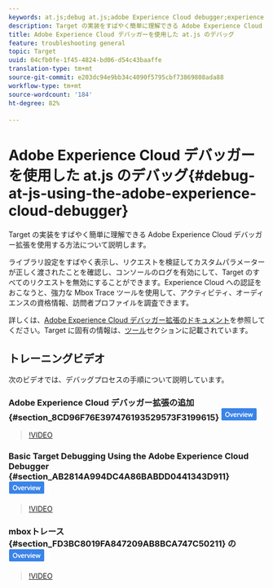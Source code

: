 ```yaml
---
keywords: at.js;debug at.js;adobe Experience Cloud debugger;experience cloud debugger;mbox trace;mbox highlight;debug;debugging
description: Target の実装をすばやく簡単に理解できる Adobe Experience Cloud デバッガー拡張を使用する方法について説明します。
title: Adobe Experience Cloud デバッガーを使用した at.js のデバッグ
feature: troubleshooting general
topic: Target
uuid: 04cfb0fe-1f45-4824-bd06-d54c43baaffe
translation-type: tm+mt
source-git-commit: e203dc94e9bb34c4090f5795cbf73869808ada88
workflow-type: tm+mt
source-wordcount: '184'
ht-degree: 82%

---
```



# Adobe Experience Cloud デバッガーを使用した at.js のデバッグ{#debug-at-js-using-the-adobe-experience-cloud-debugger}

Target の実装をすばやく簡単に理解できる Adobe Experience Cloud デバッガー拡張を使用する方法について説明します。

ライブラリ設定をすばやく表示し、リクエストを検証してカスタムパラメーターが正しく渡されたことを確認し、コンソールのログを有効にして、Target のすべてのリクエストを無効にすることができます。Experience Cloud への認証をおこなうと、強力な Mbox Trace ツールを使用して、アクティビティ、オーディエンスの資格情報、訪問者プロファイルを調査できます。

詳しくは、[Adobe Experience Cloud デバッガー拡張のドキュメント](https://docs.adobe.com/content/help/en/debugger/using/experience-cloud-debugger.html)を参照してください。Target に固有の情報は、[ツール](https://docs.adobe.com/content/help/en/debugger/using/tools.html)セクションに記載されています。

## トレーニングビデオ

次のビデオでは、デバッグプロセスの手順について説明しています。

### Adobe Experience Cloud デバッガー拡張の追加 {#section_8CD96F76E397476193529573F3199615} ![概要バッジ](/help/assets/overview.png)

>[!VIDEO](https://video.tv.adobe.com/v/23114/)

### Basic Target Debugging Using the Adobe Experience Cloud Debugger {#section_AB2814A994DC4A86BABDD0441343D911} ![Overview badge](/help/assets/overview.png)

>[!VIDEO](https://video.tv.adobe.com/v/23115/)

### mboxトレース {#section_FD3BC8019FA847209AB8BCA747C50211} の ![概要バッジ](/help/assets/overview.png)

>[!VIDEO](https://video.tv.adobe.com/v/23113/)

